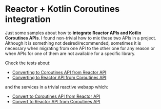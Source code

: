 # Reactor + Kotlin Coroutines integration

Just some samples about how to **integrate Reactor APIs and
Kotlin Coroutines APIs**. I found non-trivial how to mix these two APIs in
a project. Although it is something not desired/recommended, sometimes it
is necessary when migrating from one API to the other one for any reason
or when APIs for one of them are not available for a specific library.

Check the tests about:
* [Converting to Coroutines API from Reactor API](./src/test/kotlin/org/javierm/coroutinesreactor/CoroutineFromReactorTest.kt)
* [Converting to Reactor API from Coroutines API](./src/test/kotlin/org/javierm/coroutinesreactor/ReactorFromCoroutineTest.kt)

and the services in a trivial reactive webapp which:
* [Convert to Coroutines API from Reactor API](./src/main/kotlin/org/javierm/coroutinesreactor/services/CoroutinesFromReactiveMusicRecordsService.kt)
* [Convert to Reactor API from Coroutines API](./src/main/kotlin/org/javierm/coroutinesreactor/services/ReactiveFromCoroutinesMusicRecordsService.kt)

